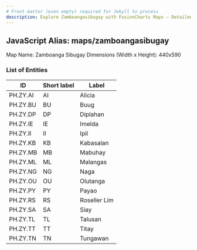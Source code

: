 ```yaml
---
# Front matter (even empty) required for Jekyll to process
description: Explore Zamboangasibugay with FusionCharts Maps – Detailed features for seamless integration. Try now & enhance your data visualization today! 
---
```


## JavaScript Alias: maps/zamboangasibugay

Map Name: Zamboanga Sibugay
Dimensions (Width x Height): 440x590

### List of Entities

ID | Short label | Label
---|---|---|
PH.ZY.AI|AI|Alicia
PH.ZY.BU|BU|Buug
PH.ZY.DP|DP|Diplahan
PH.ZY.IE|IE|Imelda
PH.ZY.II|II|Ipil
PH.ZY.KB|KB|Kabasalan
PH.ZY.MB|MB|Mabuhay
PH.ZY.ML|ML|Malangas
PH.ZY.NG|NG|Naga
PH.ZY.OU|OU|Olutanga
PH.ZY.PY|PY|Payao
PH.ZY.RS|RS|Roseller Lim
PH.ZY.SA|SA|Siay
PH.ZY.TL|TL|Talusan
PH.ZY.TT|TT|Titay
PH.ZY.TN|TN|Tungawan